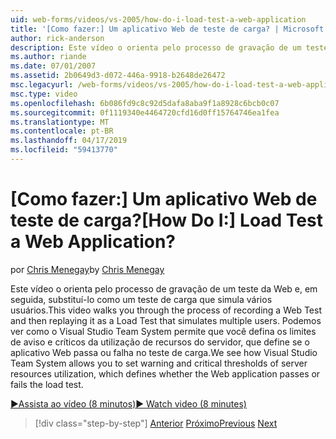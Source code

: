 ```yaml
---
uid: web-forms/videos/vs-2005/how-do-i-load-test-a-web-application
title: '[Como fazer:] Um aplicativo Web de teste de carga? | Microsoft Docs'
author: rick-anderson
description: Este vídeo o orienta pelo processo de gravação de um teste da Web e, em seguida, substituí-lo como um teste de carga que simula vários usuários. Vamos ver como o Visual Studio...
ms.author: riande
ms.date: 07/01/2007
ms.assetid: 2b0649d3-d072-446a-9918-b2648de26472
msc.legacyurl: /web-forms/videos/vs-2005/how-do-i-load-test-a-web-application
msc.type: video
ms.openlocfilehash: 6b086fd9c8c92d5dafa8aba9f1a8928c6bcb0c07
ms.sourcegitcommit: 0f1119340e4464720cfd16d0ff15764746ea1fea
ms.translationtype: MT
ms.contentlocale: pt-BR
ms.lasthandoff: 04/17/2019
ms.locfileid: "59413770"
---
```

# <a name="how-do-i-load-test-a-web-application"></a><span data-ttu-id="d6da9-105">[Como fazer:] Um aplicativo Web de teste de carga?</span><span class="sxs-lookup"><span data-stu-id="d6da9-105">[How Do I:] Load Test a Web Application?</span></span>

<span data-ttu-id="d6da9-106">por [Chris Menegay](https://twitter.com/CMenegay)</span><span class="sxs-lookup"><span data-stu-id="d6da9-106">by [Chris Menegay](https://twitter.com/CMenegay)</span></span>

<span data-ttu-id="d6da9-107">Este vídeo o orienta pelo processo de gravação de um teste da Web e, em seguida, substituí-lo como um teste de carga que simula vários usuários.</span><span class="sxs-lookup"><span data-stu-id="d6da9-107">This video walks you through the process of recording a Web Test and then replaying it as a Load Test that simulates multiple users.</span></span> <span data-ttu-id="d6da9-108">Podemos ver como o Visual Studio Team System permite que você defina os limites de aviso e críticos da utilização de recursos do servidor, que define se o aplicativo Web passa ou falha no teste de carga.</span><span class="sxs-lookup"><span data-stu-id="d6da9-108">We see how Visual Studio Team System allows you to set warning and critical thresholds of server resources utilization, which defines whether the Web application passes or fails the load test.</span></span>

[<span data-ttu-id="d6da9-109">&#9654;Assista ao vídeo (8 minutos)</span><span class="sxs-lookup"><span data-stu-id="d6da9-109">&#9654; Watch video (8 minutes)</span></span>](https://channel9.msdn.com/Blogs/ASP-NET-Site-Videos/how-do-i-load-test-a-web-application)

> [!div class="step-by-step"]
> <span data-ttu-id="d6da9-110">[Anterior](how-do-i-practice-test-driven-development.md)
> [Próximo](how-do-i-tune-web-application-performance-with-profiling.md)</span><span class="sxs-lookup"><span data-stu-id="d6da9-110">[Previous](how-do-i-practice-test-driven-development.md)
[Next](how-do-i-tune-web-application-performance-with-profiling.md)</span></span>
